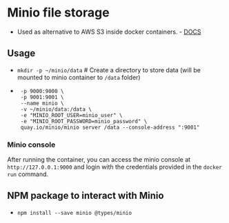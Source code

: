 # Minio file storage

- Used as alternative to AWS S3 inside docker containers. - [DOCS](https://min.io/download#/docker)

## Usage

- `mkdir -p ~/minio/data` # Create a directory to store data (will be mounted to minio container to `/data` folder)

- ```docker run \
   -p 9000:9000 \
   -p 9001:9001 \
   --name minio \
   -v ~/minio/data:/data \
   -e "MINIO_ROOT_USER=minio_user" \
   -e "MINIO_ROOT_PASSWORD=minio_password" \
   quay.io/minio/minio server /data --console-address ":9001"
  ```

### Minio console

After running the container, you can access the minio console at `http://127.0.0.1:9000` and login with the credentials provided in the `docker run` command.

## NPM package to interact with Minio

- `npm install --save minio @types/minio`
